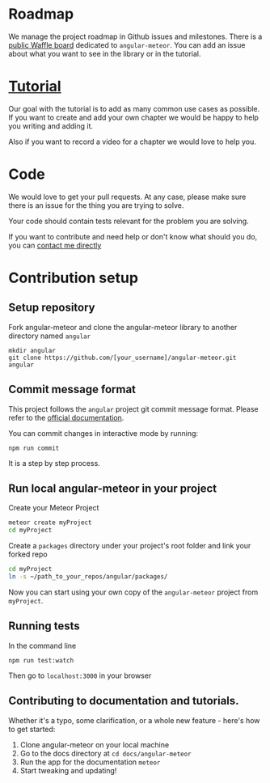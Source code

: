# Roadmap

We manage the project roadmap in Github issues and milestones. There is a [public Waffle board](https://waffle.io/Urigo/angular-meteor)
dedicated to `angular-meteor`. You can add an issue about what you want to see in the library or in the tutorial.

# [Tutorial](http://angular-meteor.com/tutorial)

Our goal with the tutorial is to add as many common use cases as possible. If you want to create and add your own
chapter we would be happy to help you writing and adding it.

Also if you want to record a video for a chapter we would love to help you.

# Code

We would love to get your pull requests. At any case, please make sure there is an issue for the thing you are trying to solve.

Your code should contain tests relevant for the problem you are solving.

If you want to contribute and need help or don't know what should you do, you can [contact me directly](https://github.com/urigo)

# Contribution setup

## Setup repository

Fork angular-meteor and clone the angular-meteor library to another directory named `angular`
```
mkdir angular
git clone https://github.com/[your_username]/angular-meteor.git angular
```

## Commit message format

This project follows the `angular` project git commit message format.
Please refer to the [official documentation](https://github.com/angular/angular.js/blob/master/CONTRIBUTING.md#-git-commit-guidelines).

You can commit changes in interactive mode by running:

```
npm run commit
```

It is a step by step process.

## Run local angular-meteor in your project

Create your Meteor Project

```bash
meteor create myProject
cd myProject
```

Create a `packages` directory under your project's root folder and link your forked repo

```bash
cd myProject
ln -s ~/path_to_your_repos/angular/packages/
```

Now you can start using your own copy of the `angular-meteor` project from `myProject`.

## Running tests

In the command line
```
npm run test:watch
```

Then go to `localhost:3000` in your browser

## Contributing to documentation and tutorials.

Whether it's a typo, some clarification, or a whole new feature - here's how to get started:

1. Clone angular-meteor on your local machine
2. Go to the docs directory at `cd docs/angular-meteor`
3. Run the app for the documentation `meteor`
4. Start tweaking and updating!
